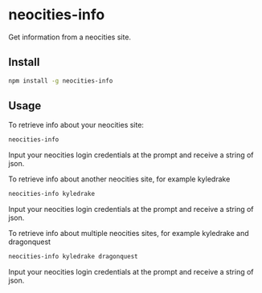 neocities-info
==============

Get information from a neocities site.

Install
-------
```bash
npm install -g neocities-info
```

Usage
-----
To retrieve info about your neocities site:
```bash
neocities-info
```
Input your neocities login credentials at the prompt and receive a string of json.

To retrieve info about another neocities site, for example kyledrake
```bash
neocities-info kyledrake
```
Input your neocities login credentials at the prompt and receive a string of json.

To retrieve info about multiple neocities sites, for example kyledrake and dragonquest
```bash
neocities-info kyledrake dragonquest
```
Input your neocities login credentials at the prompt and receive a string of json.

